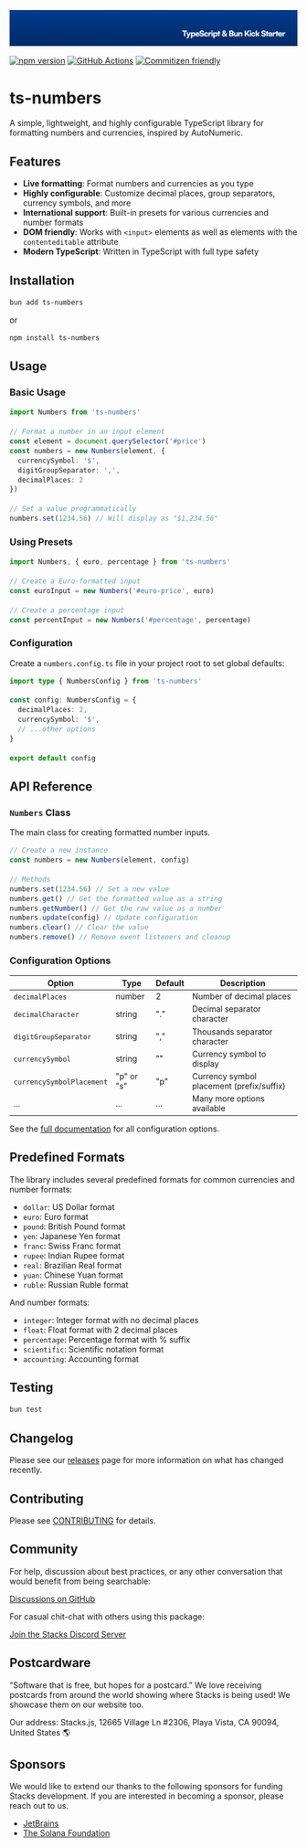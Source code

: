 <p align="center"><img src=".github/art/cover.jpg" alt="Social Card of this repo"></p>

[![npm version][npm-version-src]][npm-version-href]
[![GitHub Actions][github-actions-src]][github-actions-href]
[![Commitizen friendly](https://img.shields.io/badge/commitizen-friendly-brightgreen.svg)](http://commitizen.github.io/cz-cli/)
<!-- [![npm downloads][npm-downloads-src]][npm-downloads-href] -->
<!-- [![Codecov][codecov-src]][codecov-href] -->

# ts-numbers

A simple, lightweight, and highly configurable TypeScript library for formatting numbers and currencies, inspired by AutoNumeric.

## Features

- **Live formatting**: Format numbers and currencies as you type
- **Highly configurable**: Customize decimal places, group separators, currency symbols, and more
- **International support**: Built-in presets for various currencies and number formats
- **DOM friendly**: Works with `<input>` elements as well as elements with the `contenteditable` attribute
- **Modern TypeScript**: Written in TypeScript with full type safety

## Installation

```bash
bun add ts-numbers
```

or

```bash
npm install ts-numbers
```

## Usage

### Basic Usage

```typescript
import Numbers from 'ts-numbers'

// Format a number in an input element
const element = document.querySelector('#price')
const numbers = new Numbers(element, {
  currencySymbol: '$',
  digitGroupSeparator: ',',
  decimalPlaces: 2
})

// Set a value programmatically
numbers.set(1234.56) // Will display as "$1,234.56"
```

### Using Presets

```typescript
import Numbers, { euro, percentage } from 'ts-numbers'

// Create a Euro-formatted input
const euroInput = new Numbers('#euro-price', euro)

// Create a percentage input
const percentInput = new Numbers('#percentage', percentage)
```

### Configuration

Create a `numbers.config.ts` file in your project root to set global defaults:

```typescript
import type { NumbersConfig } from 'ts-numbers'

const config: NumbersConfig = {
  decimalPlaces: 2,
  currencySymbol: '$',
  // ...other options
}

export default config
```

## API Reference

### `Numbers` Class

The main class for creating formatted number inputs.

```typescript
// Create a new instance
const numbers = new Numbers(element, config)

// Methods
numbers.set(1234.56) // Set a new value
numbers.get() // Get the formatted value as a string
numbers.getNumber() // Get the raw value as a number
numbers.update(config) // Update configuration
numbers.clear() // Clear the value
numbers.remove() // Remove event listeners and cleanup
```

### Configuration Options

| Option | Type | Default | Description |
|--------|------|---------|-------------|
| `decimalPlaces` | number | 2 | Number of decimal places |
| `decimalCharacter` | string | "." | Decimal separator character |
| `digitGroupSeparator` | string | "," | Thousands separator character |
| `currencySymbol` | string | "" | Currency symbol to display |
| `currencySymbolPlacement` | "p" or "s" | "p" | Currency symbol placement (prefix/suffix) |
| ... | ... | ... | Many more options available |

See the [full documentation](https://github.com/stacksjs/ts-numbers) for all configuration options.

## Predefined Formats

The library includes several predefined formats for common currencies and number formats:

- `dollar`: US Dollar format
- `euro`: Euro format
- `pound`: British Pound format
- `yen`: Japanese Yen format
- `franc`: Swiss Franc format
- `rupee`: Indian Rupee format
- `real`: Brazilian Real format
- `yuan`: Chinese Yuan format
- `ruble`: Russian Ruble format

And number formats:

- `integer`: Integer format with no decimal places
- `float`: Float format with 2 decimal places
- `percentage`: Percentage format with % suffix
- `scientific`: Scientific notation format
- `accounting`: Accounting format

## Testing

```bash
bun test
```

## Changelog

Please see our [releases](https://github.com/stackjs/ts-numbers/releases) page for more information on what has changed recently.

## Contributing

Please see [CONTRIBUTING](.github/CONTRIBUTING.md) for details.

## Community

For help, discussion about best practices, or any other conversation that would benefit from being searchable:

[Discussions on GitHub](https://github.com/stacksjs/ts-numbers/discussions)

For casual chit-chat with others using this package:

[Join the Stacks Discord Server](https://discord.gg/stacksjs)

## Postcardware

“Software that is free, but hopes for a postcard.” We love receiving postcards from around the world showing where Stacks is being used! We showcase them on our website too.

Our address: Stacks.js, 12665 Village Ln #2306, Playa Vista, CA 90094, United States 🌎

## Sponsors

We would like to extend our thanks to the following sponsors for funding Stacks development. If you are interested in becoming a sponsor, please reach out to us.

- [JetBrains](https://www.jetbrains.com/)
- [The Solana Foundation](https://solana.com/)

<!-- Badges -->
[npm-version-src]: https://img.shields.io/npm/v/ts-numbers?style=flat-square
[npm-version-href]: https://npmjs.com/package/ts-numbers
[github-actions-src]: https://img.shields.io/github/actions/workflow/status/stacksjs/ts-numbers/ci.yml?style=flat-square&branch=main
[github-actions-href]: https://github.com/stacksjs/ts-numbers/actions?query=workflow%3Aci

<!-- [codecov-src]: https://img.shields.io/codecov/c/gh/stacksjs/ts-numbers/main?style=flat-square
[codecov-href]: https://codecov.io/gh/stacksjs/ts-numbers -->
